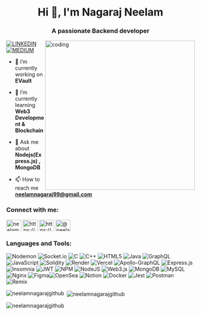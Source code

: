 
<h1 align="center">Hi 👋, I'm Nagaraj Neelam</h1>
<h3 align="center">A passionate Backend developer</h3>

<img align="right" alt="coding" width="400" src="https://camo.githubusercontent.com/7de37139d0b4c1ce40865e799b446c0e963a3dd8fb68d239707237c40604fa3d/68747470733a2f2f63646e2e6472696262626c652e636f6d2f75736572732f3733303730332f73637265656e73686f74732f363538313234332f6176656e746f2e676966">

[![LINKEDIN](	https://img.shields.io/badge/LinkedIn-0077B5?style=for-the-badge&logo=linkedin&logoColor=white)](https://linkedin.com/in/nagarajneelam/)  [![MEDIUM](	https://img.shields.io/badge/Medium-12100E?style=for-the-badge&logo=medium&logoColor=white)](https://medium.com/@nagarajneelam) 


- 🔭 I’m currently working on **EVault**

- 🌱 I’m currently learning **Web3 Development & Blockchain**

- 💬 Ask me about **Nodejs(Express.js) , MongoDB**

- 📫 How to reach me **neelamnagaraj99@gmail.com**

<h3 align="left">Connect with me:</h3>
<p align="left">
<a href="https://twitter.com/neelamnaga25670" target="blank"><img align="center" src="https://raw.githubusercontent.com/rahuldkjain/github-profile-readme-generator/master/src/images/icons/Social/twitter.svg" alt="neelamnaga25670" height="30" width="40" /></a>
<a href="https://linkedin.com/in/nagarajneelam/" target="blank"><img align="center" src="https://raw.githubusercontent.com/rahuldkjain/github-profile-readme-generator/master/src/images/icons/Social/linked-in-alt.svg" alt="https://www.linkedin.com/in/nagarajneelam/" height="30" width="40" /></a>
<a href="https://instagram.com/nagaraj_neelam_1408/" target="blank"><img align="center" src="https://raw.githubusercontent.com/rahuldkjain/github-profile-readme-generator/master/src/images/icons/Social/instagram.svg" alt="https://www.instagram.com/nagaraj_neelam_1408/" height="30" width="40" /></a>
  <a href="https://www.hackerrank.com/neelamnagaraj99" target="blank"><img align="center" src="https://raw.githubusercontent.com/rahuldkjain/github-profile-readme-generator/master/src/images/icons/Social/hackerrank.svg" alt="@neelamnagaraj99" height="30" width="40" /></a>
</p>

<h3 align="left">Languages and Tools:</h3>

![Nodemon](https://img.shields.io/badge/NODEMON-%23323330.svg?style=for-the-badge&logo=nodemon&logoColor=%BBDEAD) ![Socket.io](https://img.shields.io/badge/Socket.io-black?style=for-the-badge&logo=socket.io&badgeColor=010101) ![C](https://img.shields.io/badge/c-%2300599C.svg?style=for-the-badge&logo=c&logoColor=white) ![C++](https://img.shields.io/badge/c++-%2300599C.svg?style=for-the-badge&logo=c%2B%2B&logoColor=white) ![HTML5](https://img.shields.io/badge/html5-%23E34F26.svg?style=for-the-badge&logo=html5&logoColor=white) ![Java](https://img.shields.io/badge/java-%23ED8B00.svg?style=for-the-badge&logo=openjdk&logoColor=white) ![GraphQL](https://img.shields.io/badge/-GraphQL-E10098?style=for-the-badge&logo=graphql&logoColor=white) ![JavaScript](https://img.shields.io/badge/javascript-%23323330.svg?style=for-the-badge&logo=javascript&logoColor=%23F7DF1E) ![Solidity](https://img.shields.io/badge/Solidity-%23363636.svg?style=for-the-badge&logo=solidity&logoColor=white) ![Render](https://img.shields.io/badge/Render-%46E3B7.svg?style=for-the-badge&logo=render&logoColor=white) ![Vercel](https://img.shields.io/badge/vercel-%23000000.svg?style=for-the-badge&logo=vercel&logoColor=white) ![Apollo-GraphQL](https://img.shields.io/badge/-ApolloGraphQL-311C87?style=for-the-badge&logo=apollo-graphql) ![Express.js](https://img.shields.io/badge/express.js-%23404d59.svg?style=for-the-badge&logo=express&logoColor=%2361DAFB) ![Insomnia](https://img.shields.io/badge/Insomnia-black?style=for-the-badge&logo=insomnia&logoColor=5849BE) ![JWT](https://img.shields.io/badge/JWT-black?style=for-the-badge&logo=JSON%20web%20tokens) ![NPM](https://img.shields.io/badge/NPM-%23CB3837.svg?style=for-the-badge&logo=npm&logoColor=white) ![NodeJS](https://img.shields.io/badge/node.js-6DA55F?style=for-the-badge&logo=node.js&logoColor=white) ![Web3.js](https://img.shields.io/badge/web3.js-F16822?style=for-the-badge&logo=web3.js&logoColor=white) ![MongoDB](https://img.shields.io/badge/MongoDB-%234ea94b.svg?style=for-the-badge&logo=mongodb&logoColor=white) ![MySQL](https://img.shields.io/badge/mysql-%2300000f.svg?style=for-the-badge&logo=mysql&logoColor=white) ![Nginx](https://img.shields.io/badge/nginx-%23009639.svg?style=for-the-badge&logo=nginx&logoColor=white) ![Figma](https://img.shields.io/badge/figma-%23F24E1E.svg?style=for-the-badge&logo=figma&logoColor=white)![OpenSea](https://img.shields.io/badge/OpenSea-%232081E2.svg?style=for-the-badge&logo=opensea&logoColor=white) ![Notion](https://img.shields.io/badge/Notion-%23000000.svg?style=for-the-badge&logo=notion&logoColor=white) ![Docker](https://img.shields.io/badge/docker-%230db7ed.svg?style=for-the-badge&logo=docker&logoColor=white) ![Jest](https://img.shields.io/badge/-jest-%23C21325?style=for-the-badge&logo=jest&logoColor=white) ![Postman](https://img.shields.io/badge/Postman-FF6C37?style=for-the-badge&logo=postman&logoColor=white) ![Remix](https://img.shields.io/badge/remix-%23000.svg?style=for-the-badge&logo=remix&logoColor=white)

<p><img align="left" src="https://github-readme-stats.vercel.app/api/top-langs?username=neelamnagarajgithub&show_icons=true&locale=en&layout=compact" alt="neelamnagarajgithub" /></p>

<p>&nbsp;<img align="center" src="https://github-readme-stats.vercel.app/api?username=neelamnagarajgithub&show_icons=true&locale=en" alt="neelamnagarajgithub" /></p>

<p><img align="center" src="https://github-readme-streak-stats.herokuapp.com/?user=neelamnagarajgithub&" alt="neelamnagarajgithub" /></p>
